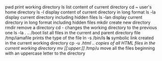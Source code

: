 pwd print working directory
ls list content of current directory
cd ~ user's home directory
ls -l display content of current directory in long format
ls -la display current directory including hidden files
ls -lan display current directory in long format including hidden files
mkdir create new directory
rmdir remove a directory
cd - changes the working directory to the previous one 
ls -la . .. /boot list all files in the current and parent directory
file /tmp/iamafile prints the type of the file
ln -s /bin/ls __ls__ symbolic link created in the current working directory
cp -u *.html .. copies of all HTML files in the current working directory
mv [[:upper:]]* /tmp/u move all the files beginning with an uppercase letter to the directory
